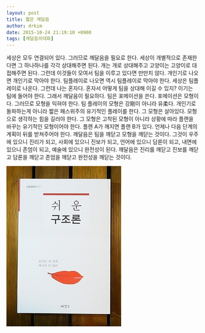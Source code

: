 ```yaml
---
layout: post
title: 짧은 깨달음
author: drkim
date: 2015-10-24 21:19:10 +0900
tags: [깨달음의대화]
---
```

세상은 모두 연결되어 있다. 그러므로 깨달음을 필요로 한다. 세상이 개별적으로 존재한다면 그 하나하나를 각각 상대해주면 된다. 개는 개로 상대해주고 고양이는 고양이로 대접해주면 된다. 그런데 이것들이 모여서 팀을 이루고 있다면 만만치 않다. 개인기로 나오면 개인기로 막아야 한다. 팀플레이로 나오면 역시 팀플레이로 막아야 한다. 세상은 팀플레이로 나온다. 그런데 나는 혼자다. 혼자서 어떻게 팀을 상대해 이길 수 있지? 이기는 팀에 들어야 한다. 그래서 깨달음이 필요하다. 팀은 포메이션을 쓴다. 포메이션은 모형이다. 그러므로 모형을 익혀야 한다. 팀 플레이의 모형은 강剛이 아니라 유柔다. 개인기로 돌파하는게 아니라 짧은 패스위주의 유기적인 플레이를 한다. 그 모형은 살아있다. 모형으로 생각하는 힘을 길러야 한다. 그 모형은 고착된 모형이 아니라 상황에 따라 플랜을 바꾸는 유기적인 모형이어야 한다. 플랜 A가 깨지면 플랜 B가 있다. 언제나 다음 단계의 계획이 뒤를 받쳐주어야 한다. 깨달음은 팀을 깨닫고 모형을 깨닫는 것이다. 그것이 우주에 있으니 진리가 되고, 사회에 있으니 진보가 되고, 언어에 있으니 담론이 되고, 내면에 있으니 존엄이 되고, 예술에 있으니 완전성이 된다. 깨달음은 진리를 깨닫고 진보를 깨닫고 담론을 깨닫고 존엄을 깨닫고 완전성을 깨닫는 것이다. 

  



![](/files/attach/images/198/493/632/DSC01488.JPG)